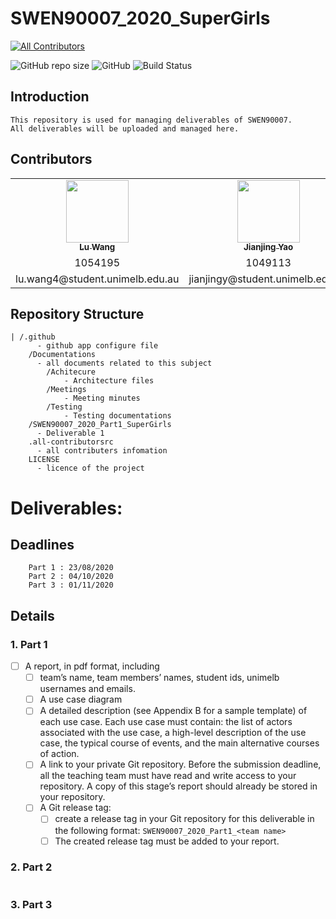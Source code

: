 # SWEN90007_2020_SuperGirls

<!-- ALL-CONTRIBUTORS-BADGE:START - Do not remove or modify this section -->
[![All Contributors](https://img.shields.io/badge/all_contributors-3-orange.svg?style=flat-square)](#contributors-)
<!-- ALL-CONTRIBUTORS-BADGE:END -->
![GitHub repo size](https://img.shields.io/github/repo-size/Olivia0012/SWEN90007_2020_SuperGirls)
![GitHub](https://img.shields.io/github/license/Olivia0012/SWEN90007_2020_SuperGirls)
![Build Status](https://www.travis-ci.org/Olivia0012/SWEN90007_2020_SuperGirls.svg?branch=master)


## Introduction
```
This repository is used for managing deliverables of SWEN90007. 
All deliverables will be uploaded and managed here.
```

## Contributors
<!-- ALL-CONTRIBUTORS-LIST:START - Do not remove or modify this section -->
<!-- prettier-ignore-start -->
<!-- markdownlint-disable -->
<table>
  <tr>
    <td align="center"><a href="https://github.com/Olivia0012"><img src="https://avatars0.githubusercontent.com/u/55537942?v=4" width="100px;" alt=""/><br /><sub><b>Lu Wang</b></sub></a><br /><a href="https://github.com/Olivia0012/SWEN90007_2020_SuperGirls/commits?author=Olivia0012" title="Code"></a></td>
    <td align="center"><a href="https://github.com/Susan-Yao"><img src="https://avatars1.githubusercontent.com/u/57033153?v=4" width="100px;" alt=""/><br /><sub><b>Jianjing Yao</b></sub></a><br /><a href="https://github.com/Olivia0012/SWEN90007_2020_SuperGirls/commits?author=Susan-Yao" title="Code"></a></td>
    <td align="center"><a href="https://github.com/lucyliu13"><img src="https://avatars2.githubusercontent.com/u/64895984?v=4" width="100px;" alt=""/><br /><sub><b>Xueling Liu</b></sub></a><br /><a href="https://github.com/Olivia0012/SWEN90007_2020_SuperGirls/commits?author=lucyliu13" title="Code"></a></td>
  </tr>
  <tr>
    <td align="center">1054195</td>
    <td align="center">1049113</td>
    <td align="center">1095044</td>
  </tr>
  <tr>
    <td align="center">lu.wang4@student.unimelb.edu.au</td>
    <td align="center">jianjingy@student.unimelb.edu.au</td>
    <td align="center">xuelingl1@student.unimelb.edu.au</td>
  </tr>
</table>

<!-- markdownlint-enable -->
<!-- prettier-ignore-end -->
<!-- ALL-CONTRIBUTORS-LIST:END -->


## Repository Structure
```
| /.github 
      - github app configure file
    /Documentations
      - all documents related to this subject
        /Achitecure
            - Architecture files
        /Meetings
            - Meeting minutes
        /Testing 
            - Testing documentations
    /SWEN90007_2020_Part1_SuperGirls
      - Deliverable 1
    .all-contributorsrc 
      - all contributers infomation
    LICENSE
      - licence of the project
```

# Deliverables: 

## Deadlines
```
    Part 1 : 23/08/2020
    Part 2 : 04/10/2020
    Part 3 : 01/11/2020
```
## Details

### 1. Part 1

- [ ] A report, in pdf format, including
    - [ ] team’s name, team members’ names, student ids, unimelb usernames and emails. 
    - [ ]  A use case diagram
    - [ ]  A detailed description (see Appendix B for a sample template) of each use case. Each use case must contain: the list of actors associated with the use case, a high-level description of the use case, the typical course of events, and the main alternative courses of action.
    - [ ]  A link to your private Git repository. Before the submission deadline, all the teaching team must have read and write access to your repository. A copy of this stage’s report should already be stored in your repository. 
    - [ ]  A Git release tag:
        - [ ] create a release tag in your Git repository for this deliverable in the following format: ``SWEN90007_2020_Part1_<team name>``
        - [ ] The created release tag must be added to your report.

### 2. Part 2
```
```
### 3. Part 3
```
```
